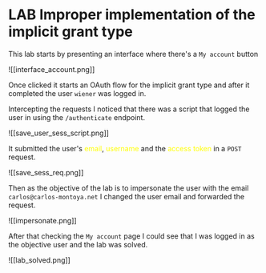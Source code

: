 # LAB Improper implementation of the implicit grant type

This lab starts by presenting an interface where there's a `My account` button

![[interface_account.png]]

Once clicked it starts an OAuth flow for the implicit grant type and after it completed the user `wiener` was logged in.

Intercepting the requests I noticed that there was a script that logged the user in using the `/authenticate` endpoint.

![[save_user_sess_script.png]]

It submitted the user's <font color=yellow>email</font>, <font color=yellow>username</font> and the <font color=yellow>access token</font> in a `POST` request.

![[save_sess_req.png]]

Then as the objective of the lab is to impersonate the user with the email `carlos@carlos-montoya.net` I changed the user email and forwarded the request.

![[impersonate.png]]

After that checking the `My account` page I could see that I was logged in as the objective user and the lab was solved.

![[lab_solved.png]]



